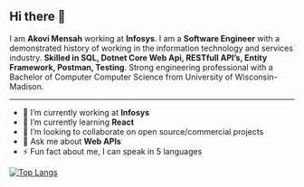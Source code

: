 
## Hi there 👋

I am **Akovi Mensah** working at **Infosys**. I am a **Software Engineer** with a demonstrated history of working in the information technology and services industry. **Skilled in SQL, Dotnet Core Web Api, RESTfull API’s, Entity Framework, Postman, Testing**. Strong engineering professional with a Bachelor of Computer Computer Science from University of Wisconsin-Madison.


---

- 🔭 I’m currently working at **Infosys**
- 🌱 I’m currently learning **React**
- 👯 I’m looking to collaborate on open source/commercial projects
- 💬 Ask me about **Web APIs**
- ⚡ Fun fact about me, I can speak in 5 languages

[![Top Langs](https://github-readme-stats.vercel.app/api/top-langs/?username=AkoviMensah)](https://github.com/AkoviMensah/github-readme-stats)
